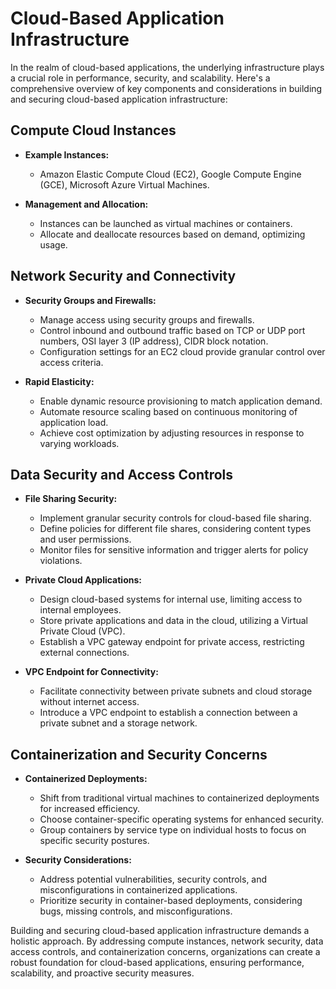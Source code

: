 # Cloud-Based Application Infrastructure

In the realm of cloud-based applications, the underlying infrastructure plays a crucial role in performance, security, and scalability. Here's a comprehensive overview of key components and considerations in building and securing cloud-based application infrastructure:

## Compute Cloud Instances

- **Example Instances:**
	- Amazon Elastic Compute Cloud (EC2), Google Compute Engine (GCE), Microsoft Azure Virtual Machines.

- **Management and Allocation:**
	- Instances can be launched as virtual machines or containers.
	- Allocate and deallocate resources based on demand, optimizing usage.

## Network Security and Connectivity

- **Security Groups and Firewalls:**
	- Manage access using security groups and firewalls.
	- Control inbound and outbound traffic based on TCP or UDP port numbers, OSI layer 3 (IP address), CIDR block notation.
	- Configuration settings for an EC2 cloud provide granular control over access criteria.

- **Rapid Elasticity:**
	- Enable dynamic resource provisioning to match application demand.
	- Automate resource scaling based on continuous monitoring of application load.
	- Achieve cost optimization by adjusting resources in response to varying workloads.

## Data Security and Access Controls

- **File Sharing Security:**
	- Implement granular security controls for cloud-based file sharing.
	- Define policies for different file shares, considering content types and user permissions.
	- Monitor files for sensitive information and trigger alerts for policy violations.

- **Private Cloud Applications:**
	- Design cloud-based systems for internal use, limiting access to internal employees.
	- Store private applications and data in the cloud, utilizing a Virtual Private Cloud (VPC).
	- Establish a VPC gateway endpoint for private access, restricting external connections.

- **VPC Endpoint for Connectivity:**
	- Facilitate connectivity between private subnets and cloud storage without internet access.
	- Introduce a VPC endpoint to establish a connection between a private subnet and a storage network.

## Containerization and Security Concerns

- **Containerized Deployments:**
	- Shift from traditional virtual machines to containerized deployments for increased efficiency.
	- Choose container-specific operating systems for enhanced security.
	- Group containers by service type on individual hosts to focus on specific security postures.

- **Security Considerations:**
	- Address potential vulnerabilities, security controls, and misconfigurations in containerized applications.
	- Prioritize security in container-based deployments, considering bugs, missing controls, and misconfigurations.

Building and securing cloud-based application infrastructure demands a holistic approach. By addressing compute instances, network security, data access controls, and containerization concerns, organizations can create a robust foundation for cloud-based applications, ensuring performance, scalability, and proactive security measures.
